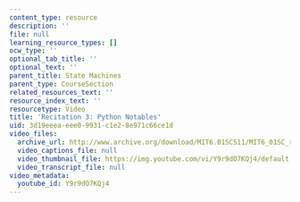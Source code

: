 ```yaml
---
content_type: resource
description: ''
file: null
learning_resource_types: []
ocw_type: ''
optional_tab_title: ''
optional_text: ''
parent_title: State Machines
parent_type: CourseSection
related_resources_text: ''
resource_index_text: ''
resourcetype: Video
title: 'Recitation 3: Python Notables'
uid: 3d19eeea-eee0-9931-c1e2-8e971c66ce1d
video_files:
  archive_url: http://www.archive.org/download/MIT6.01SCS11/MIT6_01SC_rec3_300k.mp4
  video_captions_file: null
  video_thumbnail_file: https://img.youtube.com/vi/Y9r9dO7KQj4/default.jpg
  video_transcript_file: null
video_metadata:
  youtube_id: Y9r9dO7KQj4
---
```

